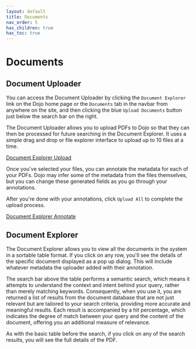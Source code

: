```yaml
---
layout: default
title: Documents
nav_order: 5
has_children: true
has_toc: true
---
```


# Documents

## Document Uploader

You can access the Document Uploader by clicking the `Document Explorer` link on the Dojo home page or the `Documents` tab in the navbar from anywhere on the site, and then clicking the blue `Upload Documents` button just below the search bar on the right.

The Document Uploader allows you to upload PDFs to Dojo so that they can then be processed for future searching in the Document Explorer. It uses a simple drag and drop or file explorer interface to upload up to 10 files at a time.

[Document Explorer Upload](imgs/document-explorer-upload.png)

Once you've selected your files, you can annotate the metadata for each of your PDFs. Dojo may infer some of the metadata from the files themselves, but you can change these generated fields as you go through your annotations.

After you're done with your annotations, click `Upload All` to complete the upload process.

[Document Explorer Annotate](imgs/document-explorer-annotate.png)


## Document Explorer

The Document Explorer allows you to view all the documents in the system in a sortable table format. If you click on any row, you'll see the details of the specific document displayed as a pop up dialog. This will include whatever metadata the uploader added with their annotation.

The search bar above the table performs a semantic search, which means it attempts to understand the context and intent behind your query, rather than merely matching keywords. Consequently, when you use it, you are returned a list of results from the document database that are not just relevant but are tailored to your search criteria, providing more accurate and meaningful results. Each result is accompanied by a hit percentage, which indicates the degree of match between your query and the content of the document, offering you an additional measure of relevance.

As with the basic table before the search, if you click on any of the search results, you will see the full details of the PDF.